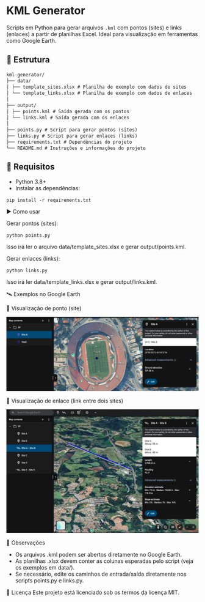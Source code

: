 # KML Generator

Scripts em Python para gerar arquivos `.kml` com pontos (sites) e links (enlaces) a partir de planilhas Excel. Ideal para visualização em ferramentas como Google Earth.

## 📁 Estrutura

```
kml-generator/
├── data/
│ ├── template_sites.xlsx # Planilha de exemplo com dados de sites
│ └── template_links.xlsx # Planilha de exemplo com dados de enlaces
│
├── output/
│ ├── points.kml # Saída gerada com os pontos
│ └── links.kml # Saída gerada com os enlaces
│
├── points.py # Script para gerar pontos (sites)
├── links.py # Script para gerar enlaces (links)
├── requirements.txt # Dependências do projeto
└── README.md # Instruções e informações do projeto
```

## 🐍 Requisitos

- Python 3.8+
- Instalar as dependências:

```
pip install -r requirements.txt
```

▶️ Como usar

Gerar pontos (sites):
```
python points.py
```
Isso irá ler o arquivo data/template_sites.xlsx e gerar output/points.kml.

Gerar enlaces (links):
```
python links.py
```
Isso irá ler data/template_links.xlsx e gerar output/links.kml.

🛰️ Exemplos no Google Earth

📍 Visualização de ponto (site)

![Site A](docs/exemplo-site.png)

🔗 Visualização de enlace (link entre dois sites)

![Site A - Site B](docs/exemplo-link.png)


📌 Observações

- Os arquivos .kml podem ser abertos diretamente no Google Earth.
- As planilhas .xlsx devem conter as colunas esperadas pelo script (veja os exemplos em data/).
- Se necessário, edite os caminhos de entrada/saída diretamente nos scripts points.py e links.py.


📄 Licença
Este projeto está licenciado sob os termos da licença MIT.
